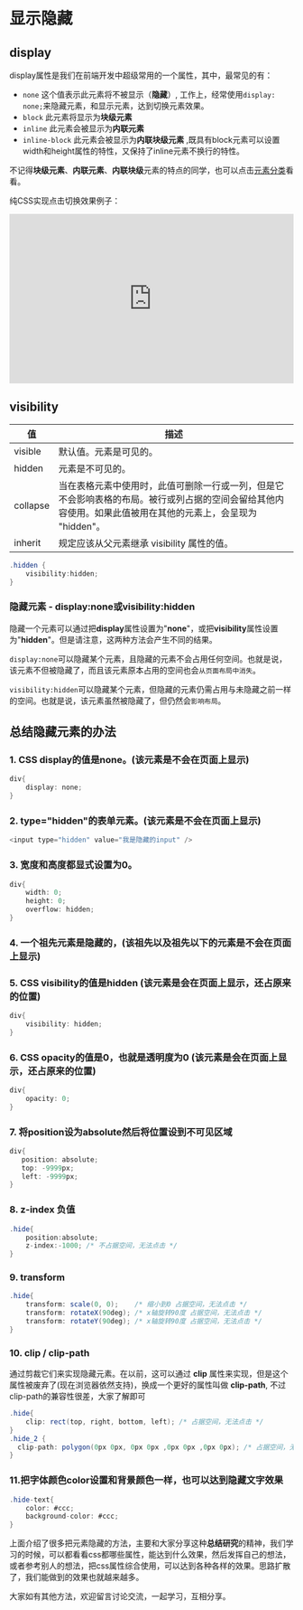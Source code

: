 # 显示隐藏

## display

display属性是我们在前端开发中超级常用的一个属性，其中，最常见的有：

- `none`  这个值表示此元素将不被显示（**隐藏**）, 工作上，经常使用`display: none;`来隐藏元素，和显示元素，达到切换元素效果。
- `block`  此元素将显示为**块级元素**
- `inline` 此元素会被显示为**内联元素**
- `inline-block` 此元素会被显示为**内联块级元素** ,既具有block元素可以设置width和height属性的特性，又保持了inline元素不换行的特性。

不记得**块级元素**、**内联元素**、**内联块级**元素的特点的同学，也可以点击[元素分类](../html/12-元素分类.md)看看。

纯CSS实现点击切换效果例子：

<iframe height="300" style="width: 100%;" scrolling="no" title="Untitled" src="https://codepen.io/347830076/embed/wvreoza?default-tab=html%2Cresult&theme-id=dark" frameborder="no" loading="lazy" allowtransparency="true" allowfullscreen="true">
  See the Pen <a href="https://codepen.io/347830076/pen/wvreoza">
  Untitled</a> by cylyiou (<a href="https://codepen.io/347830076">@347830076</a>)
  on <a href="https://codepen.io">CodePen</a>.
</iframe>


## visibility

|值 |	描述|
| ---- | ---- |
|visible| 	默认值。元素是可见的。|
|hidden |	元素是不可见的。|
|collapse |	当在表格元素中使用时，此值可删除一行或一列，但是它不会影响表格的布局。被行或列占据的空间会留给其他内容使用。如果此值被用在其他的元素上，会呈现为 "hidden"。|
|inherit |	规定应该从父元素继承 visibility 属性的值。|

```cs
.hidden {
    visibility:hidden;
}
```

### 隐藏元素 - display:none或visibility:hidden

隐藏一个元素可以通过把**display**属性设置为"**none**"，或把**visibility**属性设置为"**hidden**"。但是请注意，这两种方法会产生不同的结果。

`display:none`可以隐藏某个元素，且隐藏的元素不会占用任何空间。也就是说，该元素不但被隐藏了，而且该元素原本占用的空间也会`从页面布局中消失`。

`visibility:hidden`可以隐藏某个元素，但隐藏的元素仍需占用与未隐藏之前一样的空间。也就是说，该元素虽然被隐藏了，但仍然会`影响布局`。

## 总结隐藏元素的办法

### 1. CSS display的值是none。**(该元素是不会在页面上显示)**
```cs
div{
    display: none;
}
```
### 2. type="hidden"的表单元素。**(该元素是不会在页面上显示)**

```cs
<input type="hidden" value="我是隐藏的input" />
```

### 3. 宽度和高度都显式设置为0。
```cs
div{
    width: 0;
    height: 0;
    overflow: hidden;
}
```
### 4. 一个祖先元素是隐藏的，**(该祖先以及祖先以下的元素是不会在页面上显示)**

### 5. CSS visibility的值是hidden **(该元素是会在页面上显示，还占原来的位置)**

```cs
div{
    visibility: hidden;
}
```
### 6. CSS opacity的值是0，也就是透明度为0 **(该元素是会在页面上显示，还占原来的位置)**
```cs
div{
    opacity: 0;
}
```

### 7. 将position设为absolute然后将位置设到不可见区域 

```cs
div{
   position: absolute;
   top: -9999px;
   left: -9999px;
}
```

### 8. z-index 负值

```cs
.hide{
    position:absolute;
    z-index:-1000; /* 不占据空间，无法点击 */
}
```

### 9. transform 

```cs
.hide{
    transform: scale(0, 0);    /* 缩小到0 占据空间，无法点击 */
    transform: rotateX(90deg); /* x轴旋转90度 占据空间，无法点击 */
    transform: rotateY(90deg); /* x轴旋转90度 占据空间，无法点击 */
}
```

### 10. clip / clip-path 

通过剪裁它们来实现隐藏元素。在以前，这可以通过 **clip** 属性来实现，但是这个属性被废弃了(现在浏览器依然支持)，换成一个更好的属性叫做 **clip-path**, 不过clip-path的兼容性很差，大家了解即可

```cs
.hide{
    clip: rect(top, right, bottom, left); /* 占据空间，无法点击 */
}
.hide_2 {
  clip-path: polygon(0px 0px, 0px 0px ,0px 0px ,0px 0px); /* 占据空间，无法点击 */
}
```

### 11.把字体颜色color设置和背景颜色一样，也可以达到隐藏文字效果

```cs
.hide-text{
    color: #ccc;
    background-color: #ccc;
}
```

上面介绍了很多把元素隐藏的方法，主要和大家分享这种**总结研究**的精神，我们学习的时候，可以都看看css都哪些属性，能达到什么效果，然后发挥自己的想法，或者参考别人的想法，把css属性综合使用，可以达到各种各样的效果。思路扩散了，我们能做到的效果也就越来越多。

大家如有其他方法，欢迎留言讨论交流，一起学习，互相分享。

